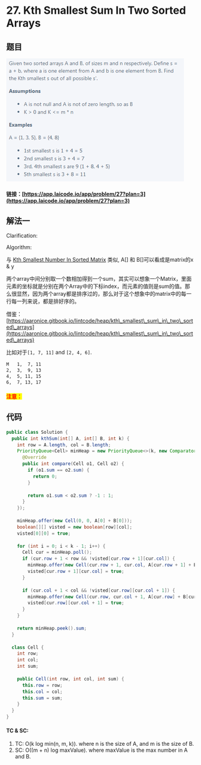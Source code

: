 # 27. Kth Smallest Sum In Two Sorted Arrays

## 题目

![](<../../.gitbook/assets/image (76).png>)

#### 链接：[https://app.laicode.io/app/problem/27?plan=3](https://app.laicode.io/app/problem/27?plan=3)

## 解法一

Clarification:&#x20;

Algorithm:&#x20;

与 [Kth Smallest Number In Sorted Matrix](../heap-and-bfs/26.-kth-smallest-number-in-sorted-matrix.md) 类似, A\[] 和 B\[]可以看成是matrix的x & y

两个array中间分别取一个数相加得到一个sum，其实可以想象一个Matrix，里面元素的坐标就是分别在两个Array中的下标index，而元素的值则是sum的值。那么很显然，因为两个array都是排序过的，那么对于这个想象中的matrix中的每一行每一列来说，都是排好序的。

借鉴：[https://aaronice.gitbook.io/lintcode/heap/kth\_smallest\_sum\_in\_two\_sorted\_arrays](https://aaronice.gitbook.io/lintcode/heap/kth\_smallest\_sum\_in\_two\_sorted\_arrays)

比如对于`[1, 7, 11]` and `[2, 4, 6]`.

```
M   1,  7, 11
2,  3,  9, 13
4,  5, 11, 15
6,  7, 13, 17
```

#### <mark style="color:red;">注意：</mark>

## 代码

```java
public class Solution {
  public int kthSum(int[] A, int[] B, int k) {
    int row = A.length, col = B.length;
    PriorityQueue<Cell> minHeap = new PriorityQueue<>(k, new Comparator<Cell>(){
      @Override
      public int compare(Cell o1, Cell o2) {
        if (o1.sum == o2.sum) {
          return 0;
        }

        return o1.sum < o2.sum ? -1 : 1;
      }
    });

    minHeap.offer(new Cell(0, 0, A[0] + B[0]));
    boolean[][] visted = new boolean[row][col];
    visted[0][0] = true;

    for (int i = 0; i < k - 1; i++) {
      Cell cur = minHeap.poll();
      if (cur.row + 1 < row && !visted[cur.row + 1][cur.col]) {
        minHeap.offer(new Cell(cur.row + 1, cur.col, A[cur.row + 1] + B[cur.col]));
        visted[cur.row + 1][cur.col] = true;
      }

      if (cur.col + 1 < col && !visted[cur.row][cur.col + 1]) {
        minHeap.offer(new Cell(cur.row, cur.col + 1, A[cur.row] + B[cur.col + 1]));
        visted[cur.row][cur.col + 1] = true;
      }
    }

    return minHeap.peek().sum;
  }

  class Cell {
    int row;
    int col;
    int sum;

    public Cell(int row, int col, int sum) {
      this.row = row;
      this.col = col;
      this.sum = sum;
    }
  }
}

```

#### TC & SC:&#x20;

1. TC: O(k log min(n, m, k)). where n is the size of A, and m is the size of B.
2. SC: O((m + n) log maxValue). where maxValue is the max number in A and B.
